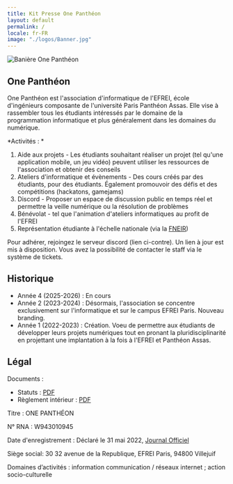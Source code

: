 ```yaml
---
title: Kit Presse One Panthéon
layout: default
permalink: /
locale: fr-FR
image: "./logos/Banner.jpg"
---
```


![Banière One Panthéon](./logos/LandingBanner.svg)

## One Panthéon

One Panthéon est l'association d'informatique de l'EFREI, école d'ingénieurs composante de l'université Paris Panthéon Assas. Elle vise à rassembler tous les étudiants intéressés par le domaine de la programmation informatique et plus généralement dans les domaines du numérique.

*Activités : *

1. Aide aux projets - Les étudiants souhaitant réaliser un projet (tel qu'une application mobile, un jeu vidéo) peuvent utiliser les ressources de l'association et obtenir des conseils
2. Ateliers d'informatique et évènements - Des cours créés par des étudiants, pour des étudiants. Également promouvoir des défis et des compétitions (hackatons, gamejams)
3. Discord - Proposer un espace de discussion public en temps réel et permettre la veille numérique ou la résolution de problèmes
4. Bénévolat - tel que l'animation d'ateliers informatiques au profit de l'EFREI
5. Représentation étudiante à l'échelle nationale (via la [FNEIR](https://fneir.github.io))

Pour adhérer, rejoingez le serveur discord (lien ci-contre). Un lien à jour est mis à disposition. Vous avez la possibilité de contacter le staff via le système de tickets.

## Historique

* Année 4 (2025-2026) : En cours
* Année 2 (2023-2024) : Désormais, l'association se concentre exclusivement sur l'informatique et sur le campus EFREI Paris. Nouveau branding. 
* Année 1 (2022-2023) : Création. Voeu de permettre aux étudiants de développer leurs projets numériques tout en pronant la pluridisciplinarité en projettant une implantation à la fois à l'EFREI et Panthéon Assas.

## Légal

Documents :
* Statuts : [PDF](./Statuts.pdf)
* Règlement intérieur : [PDF](./ReglementInterieur.pdf)

Titre : ONE PANTHÉON

N° RNA : W943010945

Date d'enregistrement : Déclaré le 31 mai 2022, [Journal Officiel](https://www.journal-officiel.gouv.fr/pages/associations-detail-annonce/?q.id=id:202200221330)

Siège social: 30 32 avenue de la Republique, EFREI Paris, 94800 Villejuif

Domaines d’activités : information communication / réseaux internet ; action socio-culturelle

